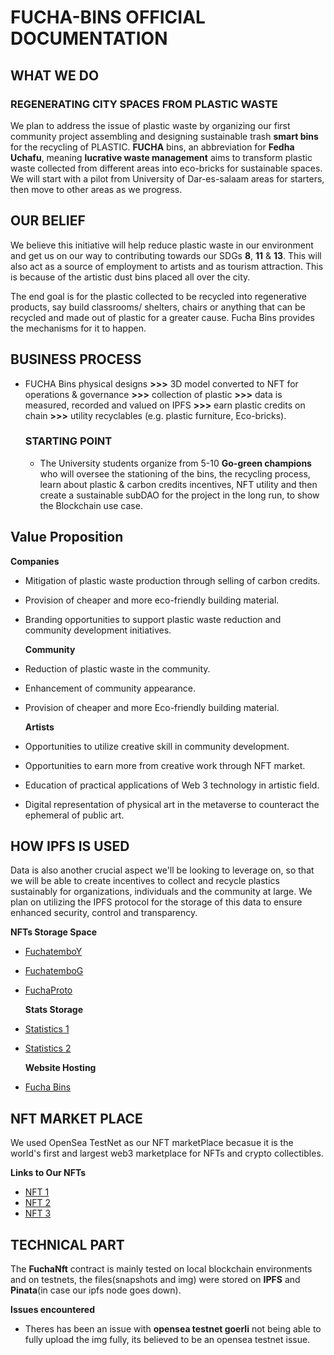 # FUCHA-BINS OFFICIAL DOCUMENTATION
## WHAT WE DO
### REGENERATING CITY SPACES FROM PLASTIC WASTE
We plan to address the issue of plastic waste by organizing our first community project assembling and designing sustainable trash **smart bins** for the recycling of PLASTIC. **FUCHA** bins, an abbreviation for **Fedha Uchafu**, meaning **lucrative waste management** aims to transform plastic waste collected from different areas into eco-bricks for sustainable spaces. We will start with a pilot from University of Dar-es-salaam areas for starters, then move to other areas as we progress.

## OUR BELIEF
We believe this initiative will help reduce plastic waste in our environment and get us on our way to contributing towards our SDGs **8**, **11** & **13**. This will also act as a source of employment to artists and as tourism attraction. This is because of the artistic dust bins placed all over the city. 

The end goal is for the plastic collected to be recycled into regenerative products, say build classrooms/ shelters, chairs or anything that can be recycled and made out of plastic for a greater cause. Fucha Bins provides the mechanisms for it to happen.

## BUSINESS PROCESS

* FUCHA Bins physical designs **>>>** 3D model converted to NFT for operations & governance **>>>** collection of plastic **>>>** data is measured, recorded and valued on IPFS **>>>** earn plastic credits on chain **>>>** utility recyclables (e.g. plastic furniture, Eco-bricks).
     ### STARTING POINT
     * The University students organize from 5-10 **Go-green champions** who will oversee the stationing of the bins, the recycling process, learn about        plastic & carbon credits incentives, NFT utility and then create a sustainable subDAO for the project in the long run, to show the Blockchain use        case. 


 ## Value Proposition
     
   **Companies**
* Mitigation of plastic waste production through selling of carbon credits.
* Provision of cheaper and more eco-friendly building material.
* Branding opportunities to support plastic waste reduction and community development initiatives.
     
    **Community**
* Reduction of plastic waste in the community.
* Enhancement of community appearance.
* Provision of cheaper and more Eco-friendly building material.
     
    **Artists**
* Opportunities to utilize creative skill in community development.
* Opportunities to earn more from creative work through NFT market.
* Education of practical applications of Web 3 technology in artistic field.
* Digital representation of physical art in the metaverse to counteract the ephemeral of public art.


## HOW IPFS IS USED
Data is also another crucial aspect we'll be looking to leverage on, so that we will be able to create incentives to collect and recycle plastics sustainably for organizations, individuals and the community at large. We plan on utilizing the IPFS protocol for the storage of this data to ensure enhanced security, control and transparency.
   
   **NFTs Storage Space**
   
* [FuchatemboY](https://ipfs.io/ipfs/QmSKMtre3TwQYkHY4UiRauJfgMMv3WjHvLcBq1vZgYzL9D?filename=FuchaTemboG.jpg)
* [FuchatemboG](https://ipfs.io/ipfs/QmciCypyogKkAdMFXcFUJxnYpPmiQgk4mTDWSX7BduXFgg?filename=FuchaTemboY.jpg)
* [FuchaProto](https://ipfs.io/ipfs/QmThhsULrEnppySNbmMpn8gE7fk2ozFAeu8oYCdjmRVVC2?filename=FuchaProto.jpg)
   
   **Stats Storage**
   
* [Statistics 1](https://ipfs.io/ipfs/QmeQkoYBEfKeAcfzDhq1wmkpMvnxoCwUebgjQzbMZc5Vnj?filename=data2.png)
* [Statistics 2](https://ipfs.io/ipfs/Qmf1e8Xc89YjHRTBLRonns5ZUWSPmgnSXGnD4CirHK88Bk?filename=data1.png)
     
   **Website Hosting**
   
* [Fucha Bins](https://ipfs.io/ipfs/QmakLV7Dttph1SsrG25gVxDJBCD1mRCtTBLQ5woZretqC8/)

## NFT MARKET PLACE
We used OpenSea TestNet as our NFT marketPlace becasue it is the world's first and largest web3 marketplace for NFTs and crypto collectibles.

**Links to Our NFTs**

* [NFT 1](https://testnets.opensea.io/assets/goerli/0x75dDDa6794f43df89D9667D2f322964322694c43/2)
* [NFT 2](https://testnets.opensea.io/assets/goerli/0x75ddda6794f43df89d9667d2f322964322694c43/0)
* [NFT 3](https://testnets.opensea.io/assets/goerli/0x75ddda6794f43df89d9667d2f322964322694c43/1)

## TECHNICAL PART
The **FuchaNft** contract is mainly tested on local blockchain environments and on testnets, the files(snapshots and img) were stored on **IPFS** and **Pinata**(in case our ipfs node goes down).
  
  **Issues encountered**
* Theres has been an issue with **opensea testnet goerli** not being able to fully upload the img fully, its believed to be an opensea testnet issue.

